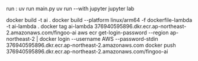 run : uv run main.py
uv run --with jupyter jupyter lab

docker build -t ai .
docker build --platform linux/arm64 -f dockerfile-lambda -t ai-lambda .
docker tag ai-lambda 376940595896.dkr.ecr.ap-northeast-2.amazonaws.com/fingoo-ai
aws ecr get-login-password --region ap-northeast-2 | docker login --username AWS --password-stdin 376940595896.dkr.ecr.ap-northeast-2.amazonaws.com
docker push 376940595896.dkr.ecr.ap-northeast-2.amazonaws.com/fingoo-ai
